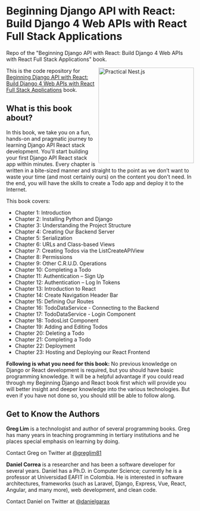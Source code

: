 # Beginning Django API with React: Build Django 4 Web APIs with React Full Stack Applications
Repo of the "Beginning Django API with React: Build Django 4 Web APIs with React Full Stack Applications" book.

<a href="https://www.amazon.com/dp/B09S5XZ6RK/"><img src="https://m.media-amazon.com/images/I/41lEM4Rb4TL.jpg" alt="Practical Nest.js" height="256px" align="right"></a>

This is the code repository for [Beginning Django API with React: Build Django 4 Web APIs with React Full Stack Applications](https://www.amazon.com/dp/B09S5XZ6RK/) book.

## What is this book about?
In this book, we take you on a fun, hands-on and pragmatic journey to learning Django API React stack development. You'll start building your first Django API React stack app within minutes. Every chapter is written in a bite-sized manner and straight to the point as we don’t want to waste your time (and most certainly ours) on the content you don't need. In the end, you will have the skills to create a Todo app and deploy it to the Internet.

This book covers: 
* Chapter 1: Introduction
* Chapter 2: Installing Python and Django
* Chapter 3: Understanding the Project Structure
* Chapter 4: Creating Our Backend Server
* Chapter 5: Serialization
* Chapter 6: URLs and Class-based Views
* Chapter 7: Creating Todos via the ListCreateAPIView
* Chapter 8: Permissions
* Chapter 9: Other C.R.U.D. Operations
* Chapter 10: Completing a Todo
* Chapter 11: Authentication – Sign Up
* Chapter 12: Authentication – Log In Tokens
* Chapter 13: Introduction to React
* Chapter 14: Create Navigation Header Bar
* Chapter 15: Defining Our Routes
* Chapter 16: TodoDataService - Connecting to the Backend
* Chapter 17: TodoDataService - Login Component
* Chapter 18: TodosList Component
* Chapter 19: Adding and Editing Todos
* Chapter 20: Deleting a Todo
* Chapter 21: Completing a Todo
* Chapter 22: Deployment
* Chapter 23: Hosting and Deploying our React Frontend

**Following is what you need for this book:**
No previous knowledge on Django or React development is required, but you should have basic programming knowledge. It will be a helpful advantage if you could read through my Beginning Django and React book first which will provide you will better insight and deeper knowledge into the various technologies. But even if you have not done so, you should still be able to follow along.

## Get to Know the Authors

**Greg Lim**
is a technologist and author of several programming books. Greg has many years in teaching programming in tertiary institutions and he places special emphasis on learning by doing. 

Contact Greg on Twitter at [@greglim81](https://twitter.com/greglim81)

**Daniel Correa**
is a researcher and has been a software developer for several years. Daniel has a Ph.D. in Computer Science; currently he is a professor at Universidad EAFIT in Colombia. He is interested in software architectures, frameworks (such as Laravel, Django, Express, Vue, React, Angular, and many more), web development, and clean code.

Contact Daniel on Twitter at [@danielgarax](https://twitter.com/danielgarax)
